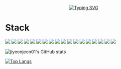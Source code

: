 <!--
## Hi there 👋
-->
<div align="center">
  
[![Typing SVG](https://readme-typing-svg.demolab.com?font=Fira+Code&pause=1000&color=FFCCDD&background=5CD0FF00&center=true&vCenter=true&width=435&height=60&lines=Welcome+to+jiyeon's+GitHub)](https://git.io/typing-svg)

</div>

<h1>Stack</h1>
<img src=https://img.shields.io/badge/Java-ED8B00?style=for-the-badge&logo=openjdk&logoColor=white></img>
<img src=https://img.shields.io/badge/MySQL-00000F?style=for-the-badge&logo=mysql&logoColor=white></img>
<img src=https://img.shields.io/badge/Eclipse-2C2255?style=for-the-badge&logo=eclipse&logoColor=white></img>
<img src=https://img.shields.io/badge/IntelliJ_IDEA-000000.svg?style=for-the-badge&logo=intellij-idea&logoColor=white></img>
<img src=https://img.shields.io/badge/Visual_Studio_Code-0078D4?style=for-the-badge&logo=visual%20studio%20code&logoColor=white></img>
<img src=https://img.shields.io/badge/Notion-%23000000.svg?style=for-the-badge&logo=notion&logoColor=white></img>
<img src=https://img.shields.io/badge/Sourcetree-0052CC?style=for-the-badge&logo=Sourcetree&logoColor=white></img>
<img src=https://img.shields.io/badge/GIT-E44C30?style=for-the-badge&logo=git&logoColor=white></img>
<img src=https://img.shields.io/badge/Figma-F24E1E?style=for-the-badge&logo=figma&logoColor=white></img>
<img src=https://img.shields.io/badge/HTML-239120?style=for-the-badge&logo=html5&logoColor=white></img>
<img src=https://img.shields.io/badge/CSS-239120?&style=for-the-badge&logo=css3&logoColor=white></img>
<img src=https://img.shields.io/badge/JavaScript-F7DF1E?style=for-the-badge&logo=JavaScript&logoColor=white></img>
<img src=https://img.shields.io/badge/Vue.js-35495E?style=for-the-badge&logo=vue.js&logoColor=4FC08D></img>
<img src=https://img.shields.io/badge/Bootstrap-563D7C?style=for-the-badge&logo=bootstrap&logoColor=white></img>
<img src=https://img.shields.io/badge/Linux-FCC624?style=for-the-badge&logo=linux&logoColor=black></img>
<img src=https://img.shields.io/badge/Ubuntu-E95420?style=for-the-badge&logo=ubuntu&logoColor=white></img>
<img src=https://img.shields.io/badge/Discord-7289DA?style=for-the-badge&logo=discord&logoColor=white></img>
<img src=https://img.shields.io/badge/Zoom-2D8CFF?style=for-the-badge&logo=zoom&logoColor=white></img>









![jiyeonjeon01's GitHub stats](https://github-readme-stats.vercel.app/api?username=jiyeonjeon01&show_icons=true&theme=omni)

[![Top Langs](https://github-readme-stats.vercel.app/api/top-langs/?username=jiyeonjeon01&theme=omni)](https://github.com/anuraghazra/github-readme-stats)


<!--
**jiyeonjeon01/jiyeonjeon01** is a ✨ _special_ ✨ repository because its `README.md` (this file) appears on your GitHub profile.

Here are some ideas to get you started:

- 🔭 I’m currently working on ...
- 🌱 I’m currently learning ...
- 👯 I’m looking to collaborate on ...
- 🤔 I’m looking for help with ...
- 💬 Ask me about ...
- 📫 How to reach me: ...
- 😄 Pronouns: ...
- ⚡ Fun fact: ...
-->
